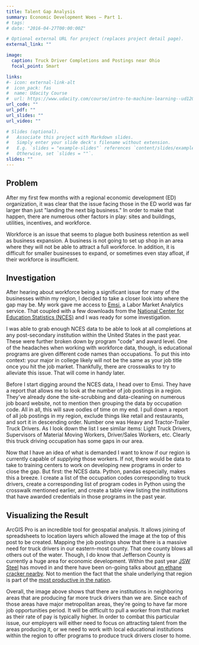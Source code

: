 ```yaml
---
title: Talent Gap Analysis
summary: Economic Development Woes — Part 1.
# tags: 
# date: "2016-04-27T00:00:00Z"

# Optional external URL for project (replaces project detail page).
external_link: ""

image:
  caption: Truck Driver Completions and Postings near Ohio
  focal_point: Smart

links:
#- icon: external-link-alt
#  icon_pack: fas
#  name: Udacity Course
#  url: https://www.udacity.com/course/intro-to-machine-learning--ud120
url_code: ""
url_pdf: ""
url_slides: ""
url_video: ""

# Slides (optional).
#   Associate this project with Markdown slides.
#   Simply enter your slide deck's filename without extension.
#   E.g. `slides = "example-slides"` references `content/slides/example-slides.md`.
#   Otherwise, set `slides = ""`.
slides: ""
---
```


## Problem
After my first few months with a regional economic development (ED) organization, it was clear that the issue facing those in the ED world was far larger than just "landing the next big business." In order to make that happen, there are numerous other factors in play: sites and buildings, utilities, incentives, and workforce.

Workforce is an issue that seems to plague both business retention as well as business expansion. A business is not going to set up shop in an area where they will not be able to attract a full workforce. In addition, it is difficult for smaller businesses to expand, or sometimes even stay afloat, if their workforce is insufficient.

## Investigation
After hearing about workforce being a significant issue for many of the businesses within my region, I decided to take a closer look into where the gap may be. My work gave me access to [Emsi](https://www.economicmodeling.com/), a Labor Market Analytics service. That coupled with a few downloads from the [National Center for Education Statistics (NCES)](https://nces.ed.gov/) and I was ready for some investigation.

I was able to grab enough NCES data to be able to look at all completions at any post-secondary institution within the United States in the past year. These were further broken down by program "code" and award level. One of the headaches when working with workforce data, though, is educational programs are given different code names than occupations. To put this into context: your major in college likely will not be the same as your job title once you hit the job market. Thankfully, there are crosswalks to try to alleviate this issue. That will come in handy later.

Before I start digging around the NCES data, I head over to Emsi. They have a report that allows me to look at the number of job postings in a region. They've already done the site-scrubbing and data-cleaning on numerous job board website, not to mention then grouping the data by occupation code. All in all, this will save oodles of time on my end. I pull down a report of all job postings in my region, exclude things like retail and restaurants, and sort it in descending order. Number one was Heavy and Tractor-Trailer Truck Drivers. As I look down the list I see similar items: Light Truck Drivers, Supervisors of Material Moving Workers, Driver/Sales Workers, etc. Clearly this truck driving occupation has some gaps in our area.

Now that I have an idea of what is demanded I want to know if our region is currently capable of *supplying* those workers. If not, there would be data to take to training centers to work on developing new programs in order to close the gap. But first: the NCES data. Python, pandas especially, makes this a breeze. I create a list of the occupation codes corresponding to truck drivers, create a corresponding list of program codes in Python using the crosswalk mentioned earlier, and create a table view listing the institutions that have awarded credentials in those programs in the past year.

## Visualizing the Result
ArcGIS Pro is an incredible tool for geospatial analysis. It allows joining of spreadsheets to location layers which allowed the image at the top of this post to be created. 
Mapping the job postings show that there is a massive need for truck drivers in our eastern-most county. That one county blows all others out of the water. Though, I do know that Jefferson County is currently a huge area for economic development. Within the past year [JSW Steel](https://wtov9.com/news/local/mingo-junction-celebrates-jsw-steel-after-years-without-industry) has moved in and there have been on-going talks about [an ethane cracker nearby](https://www.heraldstaronline.com/news/local-news/2019/07/jobsohio-awards-30m-grant-for-preparation-of-proposed-cracker-site/). Not to mention the fact that the shale underlying that region is part of the [most productive in the nation](https://www.eia.gov/todayinenergy/detail.php?id=33512).

Overall, the image above shows that there are institutions in neighboring areas that are producing far more truck drivers than we are. Since each of those areas have major metropolitan areas, they're going to have far more job opportunities period. It will be difficult to pull a worker from that market as their rate of pay is typically higher. In order to combat this particular issue, our employers will either need to focus on attracting talent from the areas producing it, or we need to work with local educational institutions within the region to offer programs to produce truck drivers closer to home.

